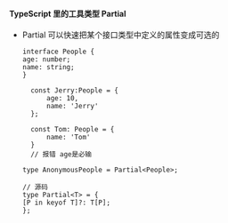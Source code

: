 #### TypeScript 里的工具类型 Partial

- Partial<T> 可以快速把某个接口类型中定义的属性变成可选的
  ```
  interface People {
  age: number;
  name: string;
  }

	const Jerry:People = {
		age: 10,
		name: 'Jerry'
	};

	const Tom: People = {
		name: 'Tom'
	}
	// 报错 age是必输
	```

	```
	type AnonymousPeople = Partial<People>;

	// 源码
	type Partial<T> = {
    [P in keyof T]?: T[P];
	};
	```

